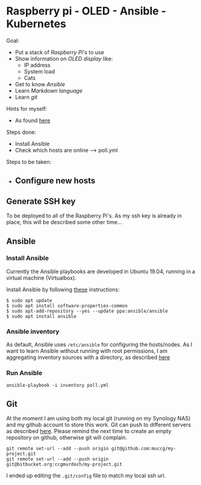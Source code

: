 # Raspberry pi - OLED - Ansible - Kubernetes

Goal:
- Put a stack of *Raspberry Pi*'s to use
- Show information on *OLED display* like:
  - IP address
  - System load
  - Cats
- Get to know *Ansible*
- Learn *Markdown language*
- Learn *git*

Hints for myself:
- As found [here](https://github.com/adam-p/markdown-here/wiki/Markdown-Cheatsheet)

Steps done:
- Install Ansible
- Check which hosts are online --> poll.yml

Steps to be taken:
- Configure new hosts
  - 


## Generate SSH key
To be deployed to all of the Raspberry Pi's. As my ssh key is already in place,
this will be described some other time...


## Ansible
### Install Ansible
Currently the Ansible playbooks are developed in Ubuntu 19.04, running in a 
virtual machine (Virtualbox). 

Install Ansible by following [these](https://docs.ansible.com/ansible/latest/installation_guide/intro_installation.html#latest-releases-via-apt-ubuntu) instructions:


```
$ sudo apt update
$ sudo apt install software-properties-common
$ sudo apt-add-repository --yes --update ppa:ansible/ansible
$ sudo apt install ansible
```

### Ansible inventory
As default, Ansible uses `/etc/ansible` for configuring the hosts/nodes. As I
want to learn Ansible without running with root permissions, I am aggregating
inventory sources with a directory, as described [here](https://docs.ansible.com/ansible/latest/user_guide/intro_inventory.html#using-multiple-inventory-sources)


### Run Ansible
`ansible-playbook -i inventory poll.yml`


## Git 
At the moment I am using both my local git (running on my Synology NAS) and
my github account to store this work. Git can push to different servers as
described [here](https://gist.github.com/rvl/c3f156e117e22a25f242). Please 
remind the next time to create an empty repository on github, otherwise git
will complain.

```
git remote set-url --add --push origin git@github.com:muccg/my-project.git
git remote set-url --add --push origin git@bitbucket.org:ccgmurdoch/my-project.git
```

I ended up editing the `.git/config` file to match my local ssh url.


